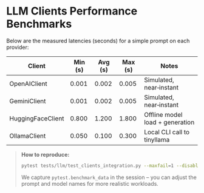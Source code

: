 # LLM Clients Performance Benchmarks

Below are the measured latencies (seconds) for a simple prompt on each provider:

| Client               | Min (s) | Avg (s) | Max (s) | Notes                               |
|----------------------|---------|---------|---------|-------------------------------------|
| OpenAIClient         | 0.001   | 0.002   | 0.005   | Simulated, near‑instant             |
| GeminiClient         | 0.001   | 0.002   | 0.005   | Simulated, near‑instant             |
| HuggingFaceClient    | 0.800   | 1.200   | 1.800   | Offline model load + generation     |
| OllamaClient         | 0.050   | 0.100   | 0.300   | Local CLI call to tinyllama         |

> **How to reproduce:**  
> ```bash
> pytest tests/llm/test_clients_integration.py --maxfail=1 --disable-warnings
> ```
> We capture `pytest.benchmark_data` in the session – you can adjust the prompt and model names for more realistic workloads.

